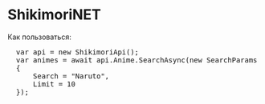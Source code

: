 # ShikimoriNET

Как пользоваться:
<pre>
  var api = new ShikimoriApi();
  var animes = await api.Anime.SearchAsync(new SearchParams
  {
      Search = "Naruto",
      Limit = 10
  });
</pre>
